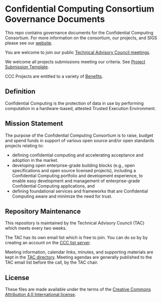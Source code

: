 # Confidential Computing Consortium Governance Documents

This repo contains governance documents for the Confidential Computing Consortium. For more information on the consortium, our projects, and SIGS please see our [website](https://confidentialcomputing.io/).

You are welcome to join our public [Technical Advisory Council meetings](https://github.com/confidential-computing/governance/tree/main/TAC/Meetings#confidential-computing-consortium-tac-meetings).

We welcome all projects submissions meeting our criteria. See [Project Submission Template](./project-submission-template.md).

CCC Projects are entitled to a variety of [Benefits](./project-progression-policy.md#benefits-of-being-a-recognized-consortium-project).

## Definition
Confidential Computing is the protection of data in use by performing computation in a hardware-based, attested Trusted Execution Environment.

## Mission Statement
The purpose of the Confidential Computing Consortium is to raise,
budget and spend funds in support of various open source and/or open standards projects
relating to:
* defining confidential computing and accelerating acceptance and adoption in the
market.
* developing open enterprise-grade building blocks (e.g., open specifications and open
source licensed projects), including a Confidential Computing portfolio and
development experience, to enable easy development and management of enterprise-grade Confidential Computing applications, and
* defining foundational services and frameworks that are Confidential Computing aware and
minimize the need for trust.

## Repository Maintenance
This repository is maintained by the Technical Advisory Council (TAC) which meets every two weeks.

The TAC has its own email list which is free to join. You can do so by by creating an account on the [CCC list server](https://lists.confidentialcomputing.io/g/main).

Meeting information, calendar links, minutes, and supporting materials are kept in the [TAC directory](./TAC/). Meeting agendas are generally published to the TAC email list before the call, by the TAC chair.

## License
These files are made available under the terms of the [Creative Commons Attribution 4.0 International license](https://creativecommons.org/licenses/by/4.0/).

